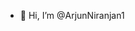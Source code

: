 - 👋 Hi, I’m @ArjunNiranjan1

<!---
ArjunNiranjan1/ArjunNiranjan1 is a ✨ special ✨ repository because its `README.md` (this file) appears on your GitHub profile.
You can click the Preview link to take a look at your changes.
--->
